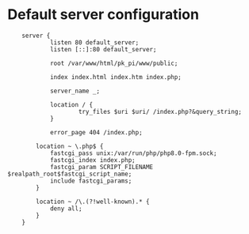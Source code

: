 # Default server configuration

        server {
                listen 80 default_server;
                listen [::]:80 default_server;

                root /var/www/html/pk_pi/www/public;

                index index.html index.htm index.php;

                server_name _;

                location / {
                        try_files $uri $uri/ /index.php?&query_string;
                }

                error_page 404 /index.php;

            location ~ \.php$ {
                fastcgi_pass unix:/var/run/php/php8.0-fpm.sock;
                fastcgi_index index.php;
                fastcgi_param SCRIPT_FILENAME $realpath_root$fastcgi_script_name;
                include fastcgi_params;
            }

            location ~ /\.(?!well-known).* {
                deny all;
            }
        }
